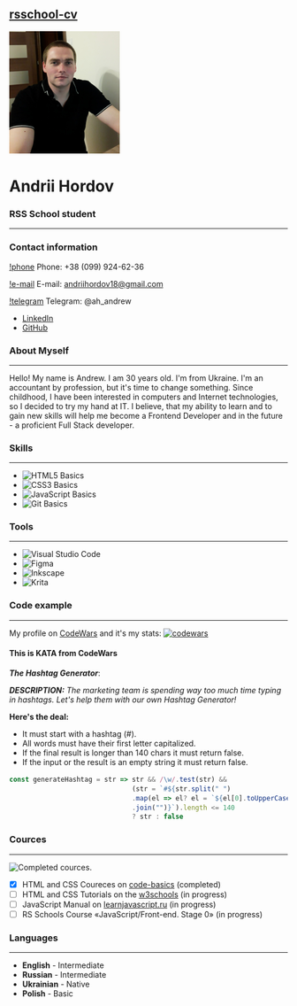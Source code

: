 [rsschool-cv](https://AndriiHordov/github.io/cv)
----------------------------------------------------------------------------------------------------------------------------------------
![my own photo](/assets/img/cv_photo.png)
# Andrii Hordov

### RSS School student
----------------------------------------------------------------------------------------------------------------------------------------

### Contact information

[!phone](/assets/icons/phone-line-icon.svg) Phone: +38 (099) 924-62-36

[!e-mail](/assets/icons/envelope-icon.svg) E-mail: andriihordov18@gmail.com

[!telegram](/assets/icons/telegram-icon-black.svg) Telegram: @ah_andrew

- [LinkedIn](https://www.linkedin.com/in/ah-andrew/) 
- [GitHub](https://github.com/AndriiHordov/) 

### About Myself
----------------------------------------------------------------------------------------------------------------------------------------
Hello! My name is Andrew. I am 30 years old. I'm from Ukraine. I'm an accountant by profession, but it's time to change something. Since childhood, I have been interested in computers and Internet technologies, so I decided to try my hand at IT.	I believe, that my ability to learn and to gain new skills will help me become a Frontend Developer and in the future - a proficient Full Stack developer.


### Skills
----------------------------------------------------------------------------------------------------------------------------------------
- ![HTML5](https://img.shields.io/badge/html5-%23E34F26.svg?style=for-the-badge&logo=html5&logoColor=white) Basics
- ![CSS3](https://img.shields.io/badge/css3-%231572B6.svg?style=for-the-badge&logo=css3&logoColor=white) Basics
- ![JavaScript](https://img.shields.io/badge/javascript-%23323330.svg?style=for-the-badge&logo=javascript&logoColor=%23F7DF1E) Basics
- ![Git](https://img.shields.io/badge/git-%23F05033.svg?style=for-the-badge&logo=git&logoColor=white) Basics

### Tools
----------------------------------------------------------------------------------------------------------------------------------------
- ![Visual Studio Code](https://img.shields.io/badge/Visual%20Studio%20Code-0078d7.svg?style=for-the-badge&logo=visual-studio-code&logoColor=white)
- ![Figma](https://img.shields.io/badge/figma-%23F24E1E.svg?style=for-the-badge&logo=figma&logoColor=white)
- ![Inkscape](https://img.shields.io/badge/Inkscape-e0e0e0?style=for-the-badge&logo=inkscape&logoColor=080A13)
- ![Krita](https://img.shields.io/badge/Krita-203759?style=for-the-badge&logo=krita&logoColor=EEF37B)


### Code example
----------------------------------------------------------------------------------------------------------------------------------------
My profile on [CodeWars](www.codewars.com/users/AndrewWinterH) and it's my stats:
[![codewars](https://www.codewars.com/users/AndrewWinterH/badges/small)](https://www.codewars.com/users/AndrewWinterH)

#### This is KATA from CodeWars 

***The Hashtag Generator***:

***DESCRIPTION:***
*The marketing team is spending way too much time typing in hashtags. Let's help them with our own Hashtag Generator!*

**Here's the deal:**

- It must start with a hashtag (#).
- All words must have their first letter capitalized.
- If the final result is longer than 140 chars it must return false.
- If the input or the result is an empty string it must return false.

```JavaScript
const generateHashtag = str => str && /\w/.test(str) &&
                               (str = `#${str.split(" ")
                               .map(el => el? el = `${el[0].toUpperCase()}${el.substring(1)}` : el)
                               .join("")}`).length <= 140 
                               ? str : false
```

### Cources
----------------------------------------------------------------------------------------------------------------------------------------
![Completed cources.](/img/cources.png)

- [x] HTML and CSS Coureces on [code-basics](https://code-basics.com/) (completed)
- [ ] HTML and CSS Tutorials on the [w3schools](https://www.w3schools.com/) (in progress)
- [ ] JavaScript Manual on [learnjavascript.ru](https://learn.javascript.ru/) (in progress)
- [ ] RS Schools Course «JavaScript/Front-end. Stage 0» (in progress)

### Languages
----------------------------------------------------------------------------------------------------------------------------------------
+ **English** - Intermediate
+ **Russian** - Intermediate
+ **Ukrainian** - Native
+ **Polish** - Basic